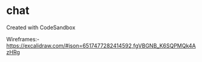 # chat
Created with CodeSandbox

Wireframes:-
https://excalidraw.com/#json=6517477282414592,fgVBGNB_K6SQPMQk4AzHRg
